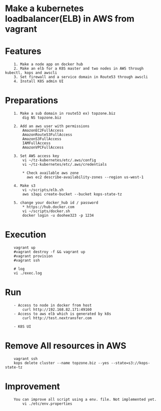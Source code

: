 Make a kubernetes loadbalancer(ELB) in AWS from vagrant
==========================================================================

# Features
```
	1. Make a node app on docker hub
	2. Make an elb for a K8S master and two nodes in AWS through kubectl, kops and awscli
	3. Set firewall and a service domain in Route53 through awscli
	4. Install K8S admin UI
```

# Preparations
```
	1. Make a sub domain in route53 ex) topzone.biz
		dig NS topzone.biz

 	2. Add an aws user with permissions
		AmazonEC2FullAccess
		AmazonRoute53FullAccess
		AmazonS3FullAccess
		IAMFullAccess
		AmazonVPCFullAccess
	
	3. Set AWS access key
		vi ~/tz-kubernetes/etc/.aws/config	
		vi ~/tz-kubernetes/etc/.aws/credentials
		
		* Check available aws zone
		  aws ec2 describe-availability-zones --region us-west-1
		  
	4. Make s3
		vi ~/scripts/elb.sh
		aws s3api create-bucket --bucket kops-state-tz
		
	5. change your docker_hub id / password
		* https://hub.docker.com
		vi ~/scripts/docker.sh
		docker login -u doohee323 -p 1234
```

# Execution
```
	vagrant up
	#vagrant destroy -f && vagrant up
	#vagrant provision
	#vagrant ssh
	
	# log
	vi ./exec.log
```

# Run
```
	- Access to node in docker from host 
 		curl http://192.168.82.171:49160
 	- Access to aws elb which is generated by k8s
 		curl http://test.nextransfer.com

	- K8S UI
```

# Remove All resources in AWS
```
	vagrant ssh
	kops delete cluster --name topzone.biz --yes --state=s3://kops-state-tz
```

# Improvement
```
	You can improve all script using a env. file. Not implemented yet.  
		vi ./etc/env.properties
```


